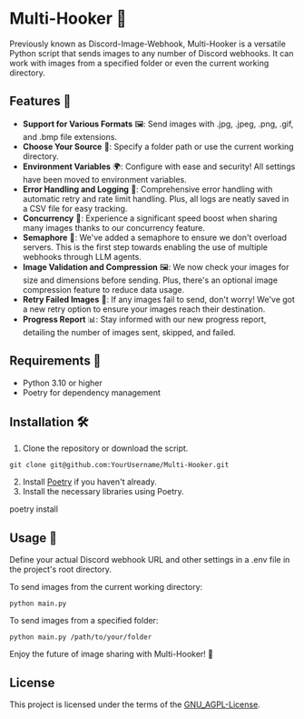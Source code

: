 # Multi-Hooker 🎣

Previously known as Discord-Image-Webhook, Multi-Hooker is a versatile Python script that sends images to any number of Discord webhooks. It can work with images from a specified folder or even the current working directory. 

## Features 🌟

* **Support for Various Formats** 🖼️: Send images with .jpg, .jpeg, .png, .gif, and .bmp file extensions.
* **Choose Your Source** 📂: Specify a folder path or use the current working directory.
* **Environment Variables** 🌍: Configure with ease and security! All settings have been moved to environment variables.
* **Error Handling and Logging** 📝: Comprehensive error handling with automatic retry and rate limit handling. Plus, all logs are neatly saved in a CSV file for easy tracking.
* **Concurrency** 🚄: Experience a significant speed boost when sharing many images thanks to our concurrency feature.
* **Semaphore** 🚦: We've added a semaphore to ensure we don't overload servers. This is the first step towards enabling the use of multiple webhooks through LLM agents.
* **Image Validation and Compression** 🖼️: We now check your images for size and dimensions before sending. Plus, there's an optional image compression feature to reduce data usage.
* **Retry Failed Images** 🔁: If any images fail to send, don't worry! We've got a new retry option to ensure your images reach their destination.
* **Progress Report** 📊: Stay informed with our new progress report, detailing the number of images sent, skipped, and failed.

## Requirements 📌

* Python 3.10 or higher
* Poetry for dependency management

## Installation 🛠️

1. Clone the repository or download the script. 

`git clone git@github.com:YourUsername/Multi-Hooker.git`

2. Install [Poetry](https://python-poetry.org/docs/#installation) if you haven't already.
3. Install the necessary libraries using Poetry. 
   
poetry install
   

## Usage 🚀

Define your actual Discord webhook URL and other settings in a .env file in the project's root directory.

To send images from the current working directory:

`python main.py`

To send images from a specified folder:

`python main.py /path/to/your/folder`


Enjoy the future of image sharing with Multi-Hooker! 🎈

## License
This project is licensed under the terms of the [GNU_AGPL-License](./LICENSE).
